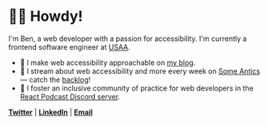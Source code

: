 # 👋🏻 Howdy!

I'm Ben, a web developer with a passion for accessibility. I'm currently a frontend software engineer at [USAA](https://usaa.com).

* 📝 I make web accessibility approachable on [my blog](https://benmyers.dev).
* 🎥 I stream about web accessibility and more every week on [Some Antics](https://twitch.tv/SomeAnticsDev) — catch the [backlog](https://someantics.dev/youtube)!
* 💛 I foster an inclusive community of practice for web developers in the [React Podcast Discord server](https://events.lunch.dev/discord).

**[Twitter](https://twitter.com/BenDMyers)** | **[LinkedIn](https://linkedin.com/in/BenDMyers)** | **[Email](mailto:ben@benmyers.dev)**